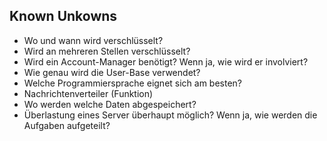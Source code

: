 ## Known Unkowns

 * Wo und wann wird verschlüsselt?
 * Wird an mehreren Stellen verschlüsselt?
 * Wird ein Account-Manager benötigt? Wenn ja, wie wird er involviert?
 * Wie genau wird die User-Base verwendet?
 * Welche Programmiersprache eignet sich am besten?
 * Nachrichtenverteiler (Funktion)
 * Wo werden welche Daten abgespeichert?
 * Überlastung eines Server überhaupt möglich? Wenn ja, wie werden die Aufgaben aufgeteilt?


